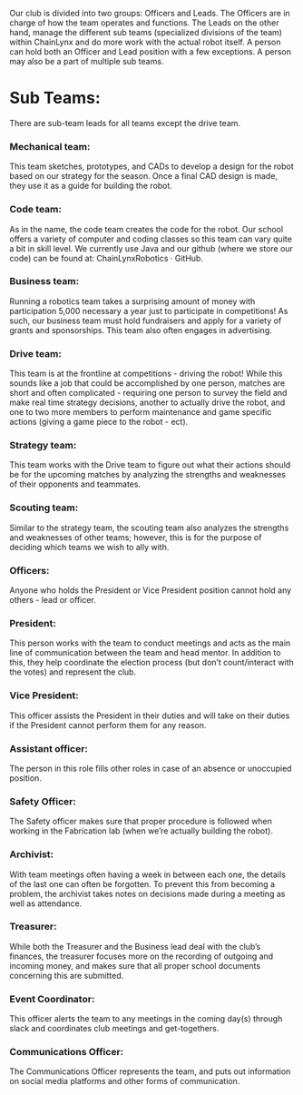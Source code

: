 Our club is divided into two groups: Officers and Leads. The Officers are in charge of how the team operates and functions. The Leads on the other hand, manage the different sub teams (specialized divisions of the team) within ChainLynx and do more work with the actual robot itself. A person can hold both an Officer and Lead position with a few exceptions. A person may also be a part of multiple sub teams.

# Sub Teams:
There are sub-team leads for all teams except the drive team.

### Mechanical team:
This team sketches, prototypes, and CADs to develop a design for the robot based on our strategy for the season. Once a final CAD design is made, they use it as a guide for building the robot.

### Code team:
As in the name, the code team creates the code for the robot. Our school offers a variety of computer and coding classes so this team can vary quite a bit in skill level. We currently use Java and our github (where we store our code) can be found at: ChainLynxRobotics · GitHub.

### Business team:
Running a robotics team takes a surprising amount of money with participation 5,000 necessary a year just to participate in competitions! As such, our business team must hold fundraisers and apply for a variety of grants and sponsorships. This team also often engages in advertising.

### Drive team:
This team is at the frontline at competitions - driving the robot! While this sounds like a job that could be accomplished by one person, matches are short and often complicated - requiring one person to survey the field and make real time strategy decisions, another to actually drive the robot, and one to two more members to perform maintenance and game specific actions (giving a game piece to the robot - ect).

### Strategy team:
This team works with the Drive team to figure out what their actions should be for the upcoming matches by analyzing the strengths and weaknesses of their opponents and teammates.

### Scouting team:
Similar to the strategy team, the scouting team also analyzes the strengths and weaknesses of other teams; however, this is for the purpose of deciding which teams we wish to ally with.

### Officers:
Anyone who holds the President or Vice President position cannot hold any others - lead or officer.

### President:
This person works with the team to conduct meetings and acts as the main line of communication between the team and head mentor. In addition to this, they help coordinate the election process (but don’t count/interact with the votes) and represent the club.

### Vice President:
This officer assists the President in their duties and will take on their duties if the President cannot perform them for any reason.

### Assistant officer:
The person in this role fills other roles in case of an absence or unoccupied position.

### Safety Officer:
The Safety officer makes sure that proper procedure is followed when working in the Fabrication lab (when we’re actually building the robot).

### Archivist:
With team meetings often having a week in between each one, the details of the last one can often be forgotten. To prevent this from becoming a problem, the archivist takes notes on decisions made during a meeting as well as attendance.

### Treasurer:
While both the Treasurer and the Business lead deal with the club’s finances, the treasurer focuses more on the recording of outgoing and incoming money, and makes sure that all proper school documents concerning this are submitted.

### Event Coordinator:
This officer alerts the team to any meetings in the coming day(s) through slack and coordinates club meetings and get-togethers.

### Communications Officer:
The Communications Officer represents the team, and puts out information on social media platforms and other forms of communication.